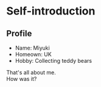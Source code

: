 # Self-introduction

## Profile
- Name: Miyuki
- Homeown: UK
- Hobby: Collecting teddy bears

That's all about me.  
How was it?

